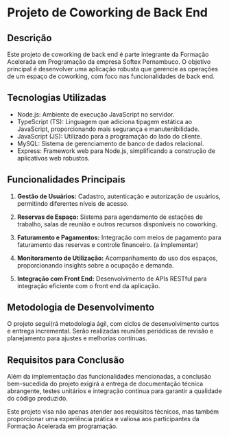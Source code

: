 # Projeto de Coworking de Back End

## Descrição

Este projeto de coworking de back end é parte integrante da Formação Acelerada em Programação da empresa Softex Pernambuco. O objetivo principal é desenvolver uma aplicação robusta que gerencie as operações de um espaço de coworking, com foco nas funcionalidades de back end.

## Tecnologias Utilizadas

- Node.js: Ambiente de execução JavaScript no servidor.
- TypeScript (TS): Linguagem que adiciona tipagem estática ao JavaScript, proporcionando mais segurança e manutenibilidade.
- JavaScript (JS): Utilizado para a programação do lado do cliente.
- MySQL: Sistema de gerenciamento de banco de dados relacional.
- Express: Framework web para Node.js, simplificando a construção de aplicativos web robustos.

## Funcionalidades Principais

1. **Gestão de Usuários:** Cadastro, autenticação e autorização de usuários, permitindo diferentes níveis de acesso.

2. **Reservas de Espaço:** Sistema para agendamento de estações de trabalho, salas de reunião e outros recursos disponíveis no coworking.

3. **Faturamento e Pagamentos:** Integração com meios de pagamento para faturamento das reservas e controle financeiro. (a implementar) 

4. **Monitoramento de Utilização:** Acompanhamento do uso dos espaços, proporcionando insights sobre a ocupação e demanda.

5. **Integração com Front End:** Desenvolvimento de APIs RESTful para integração eficiente com o front end da aplicação.

## Metodologia de Desenvolvimento

O projeto segui(rá metodologia ágil, com ciclos de desenvolvimento curtos e entrega incremental. Serão realizadas reuniões periódicas de revisão e planejamento para ajustes e melhorias contínuas.

## Requisitos para Conclusão

Além da implementação das funcionalidades mencionadas, a conclusão bem-sucedida do projeto exigirá a entrega de documentação técnica abrangente, testes unitários e integração contínua para garantir a qualidade do código produzido.

Este projeto visa não apenas atender aos requisitos técnicos, mas também proporcionar uma experiência prática e valiosa aos participantes da Formação Acelerada em programação. 